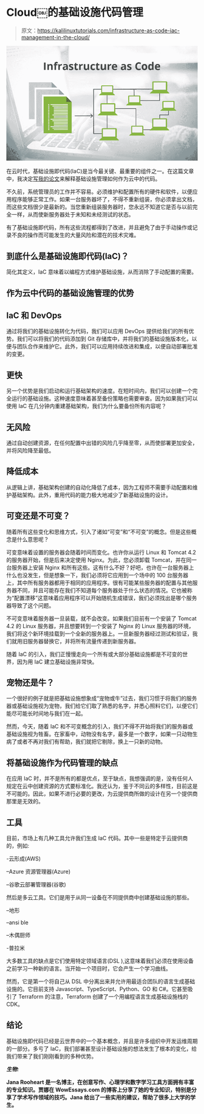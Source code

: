 # Cloud￼的基础设施代码管理

> 原文：<https://kalilinuxtutorials.com/infrastructure-as-code-iac-management-in-the-cloud/>

[![](img/897703c0a2a3758c697baf8fafd306fa.png)](https://blogger.googleusercontent.com/img/a/AVvXsEjuxS3HWOiVwKXre1uQFw-fGAehYXwl3PPjj_HtJhjPcpAHnnXiLYy7RFjoiLggDOnMZLHn1X2jl6h8Lfj97g1Zf5bRuckoqXfa7XlD01gFgFYxeq2R8-XkTT7at7fBbGPVbgc-Gmv8e4T3L_gbQ4OJVWHgccWGzCJNK0qNf48h0om9qMsZJPVlOoBU9w=s16000)

在云时代，基础设施即代码(IaC)是当今最关键、最重要的组件之一。在这篇文章中，我决定[写我的论文](https://www.wowessays.com/)来解释基础设施管理如何作为云中的代码。

不久前，系统管理员的工作并不容易。必须维护和配置所有的硬件和软件，以便应用程序能够正常工作。如果一台服务器坏了，不得不重新组装，你必须拿出文档，而这些文档很少是最新的。当您重新组装服务器时，您永远不知道它是否与以前完全一样，从而使新服务器处于未知和未经测试的状态。

有了基础设施即代码，所有这些流程都得到了改进，并且避免了由于手动操作或记录不良的操作而可能发生的大量风险和潜在的技术灾难。

## **到底什么是基础设施即代码(IaC)？**

简化其定义，IaC 意味着以编程方式维护基础设施，从而消除了手动配置的需要。

## **作为云中代码的基础设施管理的优势**

## **IaC 和 DevOps**

通过将我们的基础设施转化为代码，我们可以应用 DevOps 提供给我们的所有优势。我们可以将我们的代码添加到 Git 存储库中，并将我们的基础设施版本化，以便与团队合作来维护它。此外，我们可以应用持续改进和集成，以便自动部署批准的变更。

## **更快**

另一个优势是我们启动和运行基础架构的速度。在短时间内，我们可以创建一个完全运行的基础设施。这种速度意味着甚至备份策略也需要审查。因为如果我们可以使用 IaC 在几分钟内重建基础架构，我们为什么要备份所有内容呢？

## 无风险

通过自动创建资源，在任何配置中出错的风险几乎降至零，从而使部署更加安全，并将风险降至最低。

## **降低成本**

从逻辑上讲，基础架构创建的自动化降低了成本，因为工程师不需要手动配置和维护基础架构。此外，重用代码的能力极大地减少了新基础设施的设计。

## 可变还是不可变？

随着所有这些变化和思维方式，引入了诸如“可变”和“不可变”的概念。但是这些概念是什么意思呢？

可变意味着设置的服务器会随着时间而变化。也许你从运行 Linux 和 Tomcat 4.2 的服务器开始，但是后来决定使用 Nginx。为此，您必须卸载 Tomcat，并在同一台服务器上安装 Nginx 和所有这些。这有什么不好？好吧，也许在一台服务器上什么也没发生，但是想象一下，我们必须将它应用到一个场中的 100 台服务器上，其中所有服务器都用于相同的应用程序。很有可能某些服务器的配置与其他服务器不同，并且可能存在我们不知道每个服务器处于什么状态的情况。它也被称为“配置漂移”这意味着应用程序可以开始随机生成错误，我们必须找出是哪个服务器导致了这个问题。

不可变意味着服务器一旦装载，就不会改变。如果我们目前有一个安装了 Tomcat 4.2 的 Linux 服务器，并且想要转到一个安装了 Nginx 的 Linux 服务器的环境，我们将这个新环境挂载到一个全新的服务器上。一旦新服务器经过测试和验证，我们就用旧服务器替换它，并将所有流量传递到新服务器。

随着 IaC 的引入，我们正慢慢走向一个所有或大部分基础设施都是不可变的世界，因为用 IaC 建立基础设施非常快。

## **宠物还是牛？**

一个很好的例子就是把基础设施想象成“宠物或牛”过去，我们习惯于将我们的服务器或基础设施视为宠物，我们给它们取了熟悉的名字，并悉心照料它们，以便它们能尽可能长时间地与我们在一起。

然而，今天，随着 IaC 和不可变概念的引入，我们不得不开始将我们的服务器或基础设施视为牲畜。在家畜中，动物没有名字，最多是一个数字，如果一只动物生病了或者不再对我们有帮助，我们就把它剔除，换上一只新的动物。

## 将基础设施作为代码管理的缺点

在应用 IaC 时，并不是所有的都是优点，至于缺点，我想强调的是，没有任何人规定在云中创建资源的方式要标准化。我还认为，鉴于不同云的多样性，目前这是不可能的。因此，如果不进行必要的更改，为云提供商所做的设计在另一个提供商那里是无效的。

## **工具**

目前，市场上有几种工具允许我们生成 IaC 代码。其中一些是特定于云提供商的，例如:

-云形成(AWS)

–Azure 资源管理器(Azure)

–谷歌云部署管理器(谷歌)

然后是多云工具。它们是用于从同一设备在不同提供商中创建基础设施的那些。

–地形

–ansi ble

–木偶厨师

-普拉米

大多数工具的缺点是它们使用特定领域语言(DSL ),这意味着我们必须在使用设备之前学习一种新的语言。当开始一个项目时，它会产生一个学习曲线。

然而，它是第一个将自己从 DSL 中分离出来并允许用最适合团队的语言生成基础设施的。它目前支持 Javascript、TypeScript、Python、GO 和 C#。它甚至吸引了 Terraform 的注意，Terraform 创建了一个用编程语言生成基础设施栈的 CDK。

## **结论**

基础设施即代码已经是云世界中的一个基本概念，并且是许多组织中开发运维周期的一部分。多亏了 IaC，我们部署甚至设计基础设施的想法发生了根本的变化，给我们带来了我们刚刚看到的多种优势。

***生物:***

 **Jana Rooheart 是一名博主，在创意写作、心理学和数字学习工具方面拥有丰富的专业知识。贾娜在 WowEssays.com 的博客上分享了她的专业知识，特别是分享了学术写作领域的技巧。Jana 给出了一些实用的建议，帮助了很多上大学的学生。**